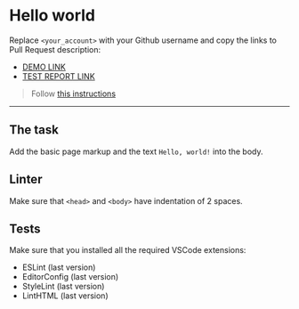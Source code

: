 # Hello world

Replace `<your_account>` with your Github username and copy the links to Pull Request description:
- [DEMO LINK](https://Maksym-Atanasov.github.io/layout_hello-world/)
- [TEST REPORT LINK](https://Maksym-Atanasov.github.io/layout_hello-world/report/html_report/)

> Follow [this instructions](https://mate-academy.github.io/layout_task-guideline/#how-to-solve-the-layout-tasks-on-github)
___

## The task

Add the basic page markup and the text `Hello, world!` into the body.

## Linter

Make sure that `<head>` and `<body>` have indentation of 2 spaces.

## Tests

Make sure that you installed all the required VSCode extensions:

- ESLint (last version)
- EditorConfig (last version)
- StyleLint (last version)
- LintHTML (last version)
